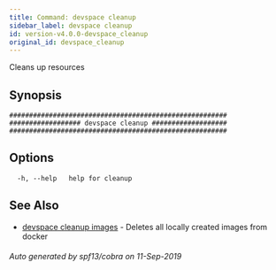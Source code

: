 ```yaml
---
title: Command: devspace cleanup
sidebar_label: devspace cleanup
id: version-v4.0.0-devspace_cleanup
original_id: devspace_cleanup
---
```



Cleans up resources

## Synopsis


```
#######################################################
################## devspace cleanup ###################
#######################################################
```
## Options

```
  -h, --help   help for cleanup
```

## See Also
* [devspace cleanup images](/docs/cli/commands/devspace_cleanup_images)	 - Deletes all locally created images from docker

###### Auto generated by spf13/cobra on 11-Sep-2019
